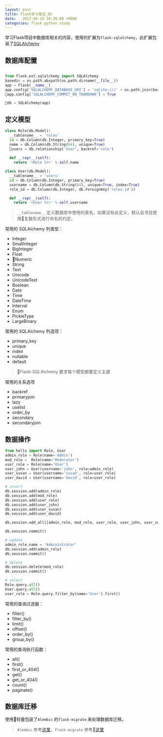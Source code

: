 ```yaml
---
layout: post
title: Flask学习笔记_02
date:   2017-06-19 10:30:00 +0800
categories: flask python study
---
```


学习Flask项目中数据库相关的内容，使用的扩展为```flask-sqlalchemy```，此扩展包装了[SQLAlchemy](https://www.sqlalchemy.org)

## 数据库配置

```python

from flask.ext.sqlalchemy import SQLAlchemy
basedir = os.path.abspath(os.path.dirname(__file__))
app = Flask(__name__)
app.config['SQLALCHEMY_DATABASE_URI'] = 'sqlite:///' + os.path.join(basedir, 'data.sqlite')
app.config['SQLALCHEMY_COMMIT_ON_TEARDOWN'] = True

db = SQLAlchemy(app)

```

## 定义模型

```python
class Role(db.Model):
  __tablename__ = 'roles'
  id = db.Column(db.Integer, primary_key=True)
  name = db.Column(db.String(64), unique=True)
  users = db.relationship('User', backref='role')
  
  def __repr__(self):
    return '<Role %r>' % self.name

class User(db.Model):
  __tablename__ = 'users'
  id = db.Column(db.Integer, primary_key=True)
  username = db.Column(db.String(64), unique=True, index=True)
  role_id = db.Column(db.Integer, db.ForeignKey('roles.id'))

  def __repr__(self):
    return '<User %r>' % self.username
```

> ```__tablename__``` 定义数据库中使用的表名，如果没有此定义，默认会寻找使用复数形式进行命名的约定。

常用的 SQLAlchemy 列类型：
* Integer
* SmallInteger
* BigInteger
* Float
* Numeric
* String
* Text
* Unicode
* UnicodeText
* Boolean
* Date
* Time
* DateTime
* Interval
* Enum
* PickleType
* LargeBinary

常用的 SQLAlchemy 列选项：
* primary_key
* unique
* index
* nullable
* default

> Flask-SQLAlchemy 要求每个模型都要定义主键

常用的关系选项
* backref
* primaryjoin
* lazy
* uselist
* order_by
* secondary
* secondaryjoin

## 数据操作

```python
from hello import Role, User
admin_role = Role(name='Admin')
mod_role =  Role(name='Moderator')
user_role = Role(name='User')
user_john = User(username='john', role=admin_role)
user_susan = User(username='susan', role=user_role)
user_david = User(username='david', role=user_role)

# insert 
db.session.add(admin_role)
db.session.add(mod_role)
db.session.add(user_role)
db.session.add(user_john)
db.session.add(user_susan)
db.session.add(user_david)

db.session.add_all([admin_role, mod_role, user_role, user_john, user_susan, user_david])

db.session.commit()

# update
admin_role.name = 'Administrator'
db.session.add(admin_role)
db.session.commit()

# delete
db.session.delete(mod_role)
db.session.commit()

# select
Role.query.all()
User.query.all()
user_role = Role.query.filter_by(name='User').first()
```

常用的查询过滤器：
* filter()
* filter_by()
* limit()
* offset()
* order_by()
* group_by()

常用的查询执行函数：
* all()
* first()
* first_or_404()
* get()
* get_or_404()
* count()
* paginate()

## 数据库迁移
使用轻量包装了```Alembic``` 的```flask-migrate``` 来处理数据库迁移。
> ```Alembic``` 参考[这里](http://alembic.zzzcomputing.com/en/latest/index.html)，```flask-migrate``` 参考[这里](https://flask-migrate.readthedocs.io/en/latest/)
